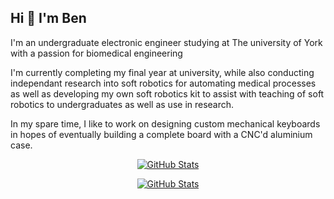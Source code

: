 ## Hi 👋 I'm Ben

I'm an undergraduate electronic engineer studying at The university of York with a passion for biomedical engineering

I'm currently completing my final year at university, while also conducting independant research into soft robotics for automating medical processes as well as developing my own soft robotics kit to assist with teaching of soft robotics to undergraduates as well as use in research.

In my spare time, I like to work on designing custom mechanical keyboards in hopes of eventually building a complete board with a CNC'd aluminium case.

<p align="center">  
  <a href="https://github.com/greenpanda111">
    <img alt="GitHub Stats" src="https://github-readme-streak-stats.herokuapp.com?user=greenpanda111&theme=transparent&hide_border=true&border_radius=0"/>
  </a>
</p>

<p align="center">
  <a href="https://github.com/anuraghazra/github-readme-stats">
    <img alt="GitHub Stats" src="https://github-readme-stats.vercel.app/api/top-langs/?username=greenpanda111&layout=compact&theme=dark"/>
  </a>
</p>
